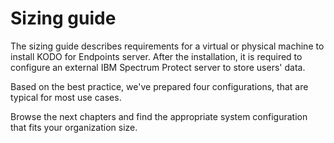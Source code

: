 # Sizing guide

The sizing guide describes requirements for a virtual or physical machine to install KODO for Endpoints server. After the installation, it is required to configure an external IBM Spectrum Protect server to store users' data. 

Based on the best practice, we've prepared four configurations, that are typical for most use cases. 

Browse the next chapters and find the appropriate system configuration that fits your organization size.







